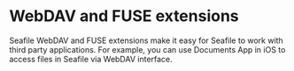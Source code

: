 # WebDAV and FUSE extensions

Seafile WebDAV and FUSE extensions make it easy for Seafile to work with third party applications. For example, you can use Documents App in iOS to access files in Seafile via WebDAV interface.
